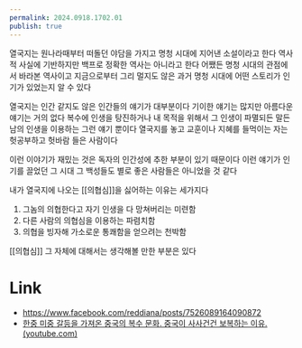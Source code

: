 ```yaml
---
permalink: 2024.0918.1702.01
publish: true
---
```

열국지는 원나라때부터 떠돌던 야담을 가지고 명청 시대에 지어낸 소설이라고 한다 역사적 사실에 기반하지만 백프로 정확한 역사는 아니라고 한다 어쨌든 명청 시대의 관점에서 바라본 역사이고 지금으로부터 그리 멀지도 않은 과거 명청 시대에 어떤 스토리가 인기가 있었는지 알 수 있다

열국지는 인간 같지도 않은 인간들의 얘기가 대부분이다 기이한 얘기는 많지만 아름다운 얘기는 거의 없다 복수에 인생을 탕진하거나 내 목적을 위해서 그 인생이 파멸되든 말든 남의 인생을 이용하는 그런 얘기 뿐이다 열국지를 놓고 교훈이나 지혜를 들먹이는 자는 헛공부하고 헛바람 들은 사람이다

이런 이야기가 재밌는 것은 독자의 인간성에 추한 부분이 있기 때문이다 이런 얘기가 인기를 끌었던 그 시대 그 백성들도 별로 좋은 사람들은 아니었을 것 같다

내가 열국지에 나오는 [[의협심]]을 싫어하는 이유는 세가지다 
1. 그놈의 의협한다고 자기 인생을 다 망쳐버리는 미련함 
2. 다른 사람의 의협심을 이용하는 파렴치함 
3. 의협을 빙자해 가소로운 통쾌함을 얻으려는 천박함

[[의협심]] 그 자체에 대해서는 생각해볼 만한 부분은 있다

# Link
- https://www.facebook.com/reddiana/posts/7526089164090872
- [한중 미중 갈등을 가져온 중국의 복수 문화. 중국이 사사건건 보복하는 이유. (youtube.com)](https://www.youtube.com/watch?v=fTt-rPX_RL4)